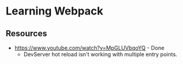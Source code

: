 # Learning Webpack
## Resources 
- https://www.youtube.com/watch?v=MpGLUVbqoYQ - Done
    - DevServer hot reload isn't working with multiple entry points. 
